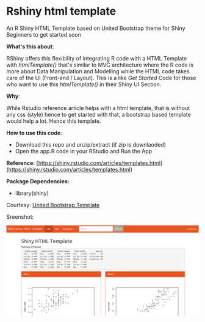 # Rshiny html template
An R Shiny HTML Template based on United Bootstrap theme for Shiny Beginners to get started soon


**What's this about**:

RShiny offers this flexibility of integrating R code with a HTML Template with *htmlTemplate()* that's similar to MVC architecture  where the R code is more about Data Manipulation and Modelling while the HTML code takes care of the UI (Front-end / Layout). This is a like *Get Started* Code for those who want to use this *htmlTemplate()* in their Shiny UI Section. 

**Why**:

While Rstudio reference article helps with a html template, that is without any css (style) hence to get started with that, a bootstrap based template would help a lot. Hence this template.

**How to use this code**:

* Download this repo and unzip/extract (if zip is downlaoded)
* Open the app.R code in your RStudio and Run the App

**Reference:** [https://shiny.rstudio.com/articles/templates.html](https://shiny.rstudio.com/articles/templates.html)

**Package Dependencies:**

* library(shiny)



Courtesy: [United Bootstrap Template](https://bootswatch.com/united/)

Sreenshot:

![Shiny Template Screenshot](shiny_template_screenshot.PNG)

